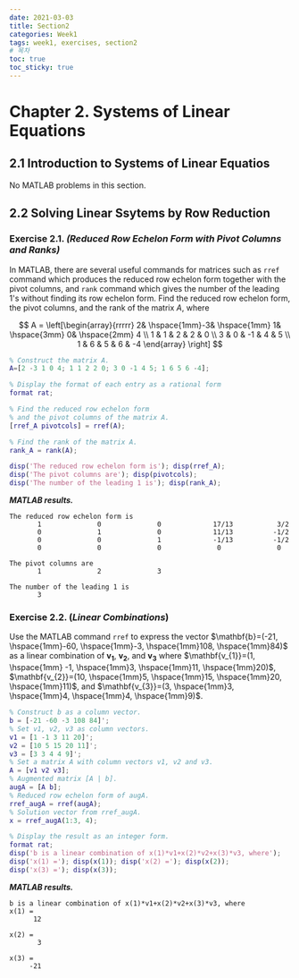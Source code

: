 ```yaml
---
date: 2021-03-03
title: Section2
categories: Week1
tags: week1, exercises, section2
# 목차
toc: true  
toc_sticky: true 
---
```


# Chapter 2. Systems of Linear Equations

## 2.1 Introduction to Systems of Linear Equatios

No MATLAB problems in this section.

## 2.2 Solving Linear Ssytems by Row Reduction

### Exercise 2.1. *(Reduced Row Echelon Form with Pivot Columns and Ranks)*

In MATLAB, there are several useful commands for matrices such as `rref`
command which produces the reduced row echelon form together with the
pivot columns, and `rank` command which gives the number of the leading
$1$'s without finding its row echelon form. Find the reduced row echelon
form, the pivot columns, and the rank of the matrix $A$, where

$$
A = \left[\begin{array}{rrrrr} 2& \hspace{1mm}-3& \hspace{1mm} 1& \hspace{3mm} 0& \hspace{2mm} 4 \\ 1 & 1 & 2 & 2 & 0 \\ 3 & 0 & -1 & 4 & 5 \\ 1 & 6 & 5 & 6 & -4 \end{array} \right]
$$

```matlab
% Construct the matrix A.
A=[2 -3 1 0 4; 1 1 2 2 0; 3 0 -1 4 5; 1 6 5 6 -4]; 

% Display the format of each entry as a rational form
format rat; 

% Find the reduced row echelon form 
% and the pivot columns of the matrix A.
[rref_A pivotcols] = rref(A);

% Find the rank of the matrix A.
rank_A = rank(A); 

disp('The reduced row echelon form is'); disp(rref_A);
disp('The pivot columns are'); disp(pivotcols);
disp('The number of the leading 1 is'); disp(rank_A);
```

***MATLAB results.***
```
The reduced row echelon form is
       1              0              0             17/13           3/2     
       0              1              0             11/13          -1/2     
       0              0              1             -1/13          -1/2     
       0              0              0              0              0       

The pivot columns are
       1              2              3       

The number of the leading 1 is
       3       
```


### Exercise 2.2. (*Linear Combinations*)

Use the MATLAB command `rref` to express the
vector $\mathbf{b}=(-21, \hspace{1mm}-60, \hspace{1mm}-3, \hspace{1mm}108, \hspace{1mm}84)$ as a linear combination of $\mathbf{v_{1}}$, $\mathbf{v_{2}}$, and $\mathbf{v_{3}}$ where $\mathbf{v_{1}}=(1, \hspace{1mm} -1, \hspace{1mm}3, \hspace{1mm}11, \hspace{1mm}20)$, $\mathbf{v_{2}}=(10, \hspace{1mm}5, \hspace{1mm}15, \hspace{1mm}20, \hspace{1mm}11)$, and $\mathbf{v_{3}}=(3, \hspace{1mm}3, \hspace{1mm}4, \hspace{1mm}4, \hspace{1mm}9)$.

```matlab
% Construct b as a column vector.
b = [-21 -60 -3 108 84]';
% Set v1, v2, v3 as column vectors. 
v1 = [1 -1 3 11 20]'; 
v2 = [10 5 15 20 11]'; 
v3 = [3 3 4 4 9]';
% Set a matrix A with column vectors v1, v2 and v3. 
A = [v1 v2 v3]; 
% Augmented matrix [A | b].
augA = [A b]; 
% Reduced row echelon form of augA.
rref_augA = rref(augA);
% Solution vector from rref_augA. 
x = rref_augA(1:3, 4); 

% Display the result as an integer form.
format rat; 
disp('b is a linear combination of x(1)*v1+x(2)*v2+x(3)*v3, where');
disp('x(1) ='); disp(x(1)); disp('x(2) ='); disp(x(2));
disp('x(3) ='); disp(x(3));
```

***MATLAB results.***
```
b is a linear combination of x(1)*v1+x(2)*v2+x(3)*v3, where
x(1) =
      12       

x(2) =
       3       

x(3) =
     -21   
```